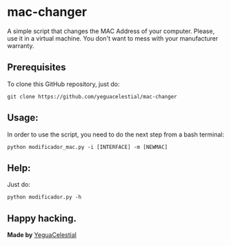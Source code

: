 # mac-changer
A simple script that changes the MAC Address of your computer.
Please, use it in a virtual machine. You don't want to mess with your manufacturer warranty.

## Prerequisites
To clone this GitHub repository, just do:
```
git clone https://github.com/yeguacelestial/mac-changer
```

## Usage:
In order to use the script, you need to do the next step from a bash terminal:
```
python modificador_mac.py -i [INTERFACE] -m [NEWMAC]
```

## Help:
Just do:
```
python modificador.py -h
```

## Happy hacking.
**Made by**
[YeguaCelestial](https://twitter.com/ygclstl)